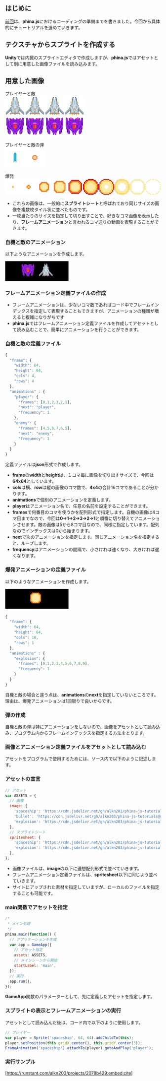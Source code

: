 ## はじめに
[前回](00-introduction.html)は、**phina.js**におけるコーディングの準備までを書きました。今回から具体的にチュートリアルを進めていきます。

## テクスチャからスプライトを作成する
**Unity**では内臓のスプライトエディタで作成しますが、**phina.js**ではアセットとして別に用意した画像ファイルを読み込みます。

## 用意した画像
プレイヤーと敵    
![spaceship.png](images/spaceship.png)

プレイヤーと敵の弾     
![bullet.png](images/bullet.png)

爆発    
![explosion.png](images/explosion.png)

- これらの画像は、一般的に**スプライトシート**と呼ばれており同じサイズの画像を複数枚タイル状に並べたものです。
- 一枚当たりのサイズを指定して切り出すことで、好きなコマ画像を表示したり、**フレームアニメーション**と言われるコマ送りの動画を表現することができます。

### 自機と敵のアニメーション
以下ようなアニメーションを作成します。

![spaceshipanim.gif](images/spaceshipanim.gif)

### フレームアニメーション定義ファイルの作成
- フレームアニメーションは、少ないコマ数であればコード中でフレームインデックスを指定して表現することもできますが、アニメーションの種類が増えると複雑になりがちです
- **phina.js**ではフレームアニメーション定義ファイルを作成してアセットとして読み込むことで、簡単にアニメーションを行うことができます。

### 自機と敵の定義ファイル

```javascript
{
  "frame": {
    "width": 64,
    "height": 64,
    "cols": 4,
    "rows": 4
  },
  "animations" : {
    "player": {
      "frames": [0,1,2,3,2,1],
      "next": "player",
      "frequency": 1
    },
    "enemy": {
      "frames": [4,5,6,7,6,5],
      "next": "enemy",
      "frequency": 1
    }
  }
}
```

定義ファイルは**json**形式で作成します。

* **frame**の**width**と**heightは**、１コマ毎に画像を切り出すサイズで、今回は**64x64**としています。
* **cols**は横、**row**は縦の画像のコマ数で、**4x4**の合計16コマであることが分かります。
* **animations**で個別のアニメーションを定義します。
* **player**はアニメーション名で、任意の名前を設定することができます。
* **frames**で何番目のコマを使うかを配列形式で指定します。自機の画像は4コマ目までなので、今回は**0→1→2→3→2→1**と順番に切り替えてアニメーションさせます。敵の画像は5から8コマ目なので、同様に指定しています。配列なのでインデックスは0から始まります。
* **next**で次のアニメーションを指定します。同じアニメーション名を指定すると、ループします。
* **frequency**はアニメーションの間隔で、小さければ速くなり、大きければ遅くなります。

### 爆発アニメーションの定義ファイル
以下のようなアニメーションを作成します。

![explosionanim.gif](images/explosionanim.gif)

```javascript
{
  "frame": {
    "width": 64,
    "height": 64,
    "cols": 10,
    "rows": 1
  },
  "animations" : {
    "explosion": {
      "frames": [0,1,2,3,4,5,6,7,8,9],
      "frequency": 1
    }
  }
}
```

自機と敵の場合と違う点は、**animations**の**next**を指定していないところです。理由は、爆発アニメーションは1回限りで良いからです。

### 弾の作成
自機と敵の弾は特にアニメーションをしないので、画像をアセットとして読み込み、プログラム内からフレームインデックスを指定する方法をとります。

### 画像とアニメーション定義ファイルをアセットとして読み込む
アセットをプログラムで使用するためには、ソース内で以下のように記述します。

### アセットの宣言

```javascript
// アセット
var ASSETS = {
  // 画像
  image: {
    'spaceship': 'https://cdn.jsdelivr.net/gh/alkn203/phina-js-tutorials@master/shooting/assets/ships.png',
    'bullet': 'https://cdn.jsdelivr.net/gh/alkn203/phina-js-tutorials@master/shooting/assets/shot.png',
    'explosion': 'https://cdn.jsdelivr.net/gh/alkn203/phina-js-tutorials@master/shooting/assets/explosion.png',
  },
  // スプライトシート
  spritesheet: {
    'spaceship': 'https://cdn.jsdelivr.net/gh/alkn203/phina-js-tutorials@master/shooting/assets/ships.ss',
    'explosion': 'https://cdn.jsdelivr.net/gh/alkn203/phina-js-tutorials@master/shooting/assets/explosion.ss',
  },
};
```

* 画像ファイルは、**image**の以下に連想配列形式で並べていきます。
* フレームアニメーション定義ファイルは、**spritesheet**以下に同じよう並べていきます。
* サイトにアップされた素材を指定していますが、ローカルのファイルを指定することも可能です。

### main関数でアセットを指定

```javascript
/*
 * メイン処理
 */
phina.main(function() {
  // アプリケーションを生成
  var app = GameApp({
    // アセット指定
    assets: ASSETS,
    // メインシーンから開始
    startLabel: 'main',
  });
  // 実行
  app.run();
});
```

**GameApp**関数のパラメーターとして、先に定義したアセットを指定します。

### スプライトの表示とフレームアニメーションの実行
アセットとして読み込んだ後は、コード内で以下のように使用します。

```javascript
// プレイヤー
var player = Sprite('spaceship', 64, 64).addChildTo(this);
player.setPosition(this.gridX.center(), this.gridY.center(3));
FrameAnimation('spaceship').attachTo(player).gotoAndPlay('player');
```

### 実行サンプル
[https://runstant.com/alkn203/projects/2078b429:embed:cite]
